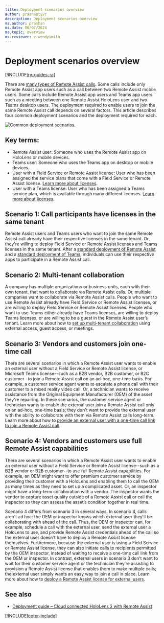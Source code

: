 ```yaml
---
title: Deployment scenarios overview 
author: prashantyvr
description: Deployment scenarios overview 
ms.author: prashan
ms.date: 06/07/2024
ms.topic: overview
ms.reviewer: v-wendysmith
---
```


# Deployment scenarios overview 

[!INCLUDE[try-guides-ra](../includes/try-guides-ra.md)]

There are [many types of Remote Assist calls](./mobile-app/making-calls-on-remote-assist-mobile.md). Some calls include only Remote Assist app users such as a call between two Remote Assist mobile users. Some calls include Remote Assist app users and Teams app users such as a meeting between one Remote Assist HoloLens user and two Teams desktop users. The deployment required to enable users to join the same Remote Assist call depends on several factors. This article describes four common deployment scenarios and the deployment required for each.

![Common deployment scenarios.](media/common-deployment-scenarios.png "Common deployment scenarios") 

## Key terms: 
-	Remote Assist user: Someone who uses the Remote Assist app on HoloLens or mobile devices.
-	Teams user: Someone who uses the Teams app on desktop or mobile devices.
-	User with a Field Service or Remote Assist license: User who has been assigned the service plans that come with a Field Service or Remote Assist license. [Learn more about licenses](./requirements.md). 
-	User with a Teams license: User who has been assigned a Teams service plan, which is available through many different licenses. [Learn more about licenses](./requirements.md). 

## Scenario 1: Call participants have licenses in the same tenant
Remote Assist users and Teams users who want to join the same Remote Assist call already have their respective licenses in the same tenant. Or, they're willing to deploy Field Service or Remote Assist licenses and Teams licenses in the same tenant. 
After a [standard deployment of Remote Assist](deploy-remote-assist.md) and a [standard deployment of Teams](/MicrosoftTeams/user-access), individuals can use their respective apps to participate in a Remote Assist call.   

## Scenario 2: Multi-tenant collaboration 
A company has multiple organizations or business units, each with their own tenant, that want to collaborate via Remote Assist calls. Or, multiple companies want to collaborate via Remote Assist calls. People who want to use Remote Assist already have Field Service or Remote Assist licenses, or are willing to deploy Field Service or Remote Assist licenses. People who want to use Teams either already have Teams licenses, are willing to deploy Teams licenses, or are willing to be a guest in the Remote Assist user’s tenant. 
Learn more about how to [set up multi-tenant collaboration](multi-tenant-deployment.md) using external access, guest access, or meetings.

## Scenario 3: Vendors and customers join one-time call 
There are several scenarios in which a Remote Assist user wants to enable an external user without a Field Service or Remote Assist license, or Microsoft Teams license--such as a B2B vendor, B2B customer, or B2C customer--to join a Remote Assist call on an ad-hoc, one-time basis. For example, a customer service agent wants to escalate a phone call with their customer to a mixed reality video call. Or, a technician wants to receive assistance from the Original Equipment Manufacturer (OEM) of the asset they're repairing. In these scenarios, the customer service agent or technician wants to enable the external user join a Remote Assist call only on an ad-hoc, one-time basis; they don't want to provide the external user with the ability to collaborate with them via Remote Assist calls long-term.
Learn more about how to [provide an external user with a one-time call link to join a Remote Assist call](one-time-call.md).

## Scenario 4: Vendors and customers use full Remote Assist capabilities 
There are several scenarios in which a Remote Assist user wants to enable an external user without a Field Service or Remote Assist license--such as a B2B vendor or B2B customer--to use full Remote Assist capabilities. For example, an OEM might want to offer premium customer service by providing their customer with a HoloLens and enabling them to call the OEM as many times as they need to set up a complicated asset. Or, an inspector might have a long-term collaboration with a vendor. The inspector wants the vendor to capture asset quality outside of a Remote Assist call or call the inspector so they can assess the asset’s condition together in real time.  

Scenario 4 differs from scenario 3 in several ways. In scenario 4, calls aren't ad hoc: the OEM or inspector knows which external user they'll be collaborating with ahead of the call. Thus, the OEM or inspector can, for example, schedule a call with the external user, send the external user a HoloLens to use, and provide Remote Assist credentials ahead of the call so the external user doesn't have to deploy a Remote Assist license themselves. Furthermore, because the external user is using a Field Service or Remote Assist license, they can also initiate calls to recipients permitted by the OEM inspector, instead of waiting to receive a one-time call link from the OEM or inspector. In contrast, external users in scenario 3 don't want to wait for their customer service agent or the technician they’re assisting to provision a Remote Assist license that enables them to make multiple calls; the external user simply wants an easy way to join a call in place. Learn more about how to [deploy a Remote Assist license for external users](vendor-use-RA.md). 

## See also

- [Deployment guide – Cloud connected HoloLens 2 with Remote Assist](/hololens/hololens2-cloud-connected-overview)




[!INCLUDE[footer-include](../includes/footer-banner.md)]
